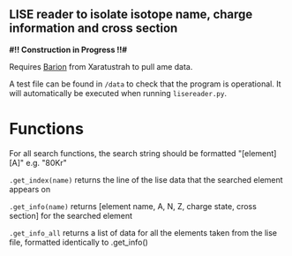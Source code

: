 ## LISE reader to isolate isotope name, charge information and cross section

**#!! Construction in Progress !!#**

Requires [Barion](https://github.com/xaratustrah/barion) from Xaratustrah to pull ame data.

A test file can be found in `/data` to check that the program is operational. It will automatically be executed when running `lisereader.py`.

# Functions

For all search functions, the search string should be formatted "\[element]\[A]" e.g. "80Kr"

`.get_index(name)` returns the line of the lise data that the searched element appears on

`.get_info(name)` returns \[element name, A, N, Z, charge state, cross section] for the searched element

`.get_info_all` returns a list of data for all the elements taken from the lise file, formatted identically to .get_info()